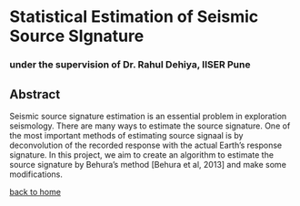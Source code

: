 # Statistical Estimation of Seismic Source SIgnature
### under the supervision of Dr. Rahul Dehiya, IISER Pune

## Abstract
Seismic source signature estimation is an essential problem in exploration seismology. There are many ways to estimate the source signature. One of the most
important methods of estimating source signaal is by deconvolution of the recorded response with the actual Earth’s response signature. In this project, we aim to
create an algorithm to estimate the source signature by Behura’s method [Behura et al, 2013] and make some modifications.


[back to home](/index.md)
